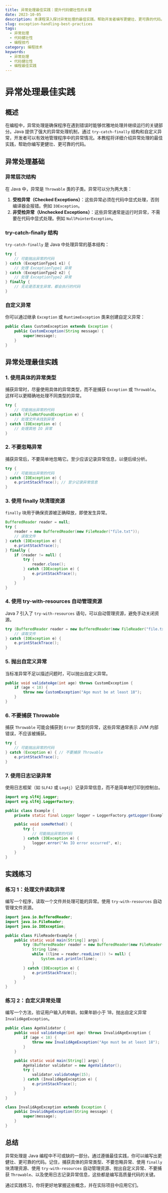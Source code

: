 ```yaml
---
title: 异常处理最佳实践：提升代码健壮性的关键
date: 2023-10-05
description: 本课程深入探讨异常处理的最佳实践，帮助开发者编写更健壮、更可靠的代码。学习如何有效地捕获、处理和记录异常，以及如何设计异常处理策略以提高系统的稳定性。
slug: exception-handling-best-practices
tags:
  - 异常处理
  - 代码健壮性
  - 编程技巧
category: 编程技术
keywords:
  - 异常处理
  - 代码健壮性
  - 编程最佳实践
---
```


# 异常处理最佳实践

## 概述

在编程中，异常处理是确保程序在遇到错误时能够优雅地处理并继续运行的关键部分。Java 提供了强大的异常处理机制，通过 `try-catch-finally` 结构和自定义异常，开发者可以有效地管理程序中的异常情况。本教程将详细介绍异常处理的最佳实践，帮助你编写更健壮、更可靠的代码。

## 异常处理基础

### 异常层次结构

在 Java 中，异常是 `Throwable` 类的子类。异常可以分为两大类：

1. **受检异常（Checked Exceptions）**：这些异常必须在代码中显式处理，否则编译器会报错。例如 `IOException`。
2. **非受检异常（Unchecked Exceptions）**：这些异常通常是运行时异常，不需要在代码中显式处理。例如 `NullPointerException`。

### try-catch-finally 结构

`try-catch-finally` 是 Java 中处理异常的基本结构：

```java
try {
    // 可能抛出异常的代码
} catch (ExceptionType1 e1) {
    // 处理 ExceptionType1 异常
} catch (ExceptionType2 e2) {
    // 处理 ExceptionType2 异常
} finally {
    // 无论是否发生异常，都会执行的代码
}
```

### 自定义异常

你可以通过继承 `Exception` 或 `RuntimeException` 类来创建自定义异常：

```java
public class CustomException extends Exception {
    public CustomException(String message) {
        super(message);
    }
}
```

## 异常处理最佳实践

### 1. 使用具体的异常类型

捕获异常时，尽量使用具体的异常类型，而不是捕获 `Exception` 或 `Throwable`。这样可以更精确地处理不同类型的异常。

```java
try {
    // 可能抛出异常的代码
} catch (FileNotFoundException e) {
    // 处理文件未找到异常
} catch (IOException e) {
    // 处理其他 IO 异常
}
```

### 2. 不要忽略异常

捕获异常后，不要简单地忽略它。至少应该记录异常信息，以便后续分析。

```java
try {
    // 可能抛出异常的代码
} catch (IOException e) {
    e.printStackTrace(); // 至少记录异常信息
}
```

### 3. 使用 finally 块清理资源

`finally` 块用于确保资源被正确释放，即使发生异常。

```java
BufferedReader reader = null;
try {
    reader = new BufferedReader(new FileReader("file.txt"));
    // 读取文件
} catch (IOException e) {
    e.printStackTrace();
} finally {
    if (reader != null) {
        try {
            reader.close();
        } catch (IOException e) {
            e.printStackTrace();
        }
    }
}
```

### 4. 使用 try-with-resources 自动管理资源

Java 7 引入了 `try-with-resources` 语句，可以自动管理资源，避免手动关闭资源。

```java
try (BufferedReader reader = new BufferedReader(new FileReader("file.txt"))) {
    // 读取文件
} catch (IOException e) {
    e.printStackTrace();
}
```

### 5. 抛出自定义异常

当标准异常不足以描述问题时，可以抛出自定义异常。

```java
public void validateAge(int age) throws CustomException {
    if (age < 18) {
        throw new CustomException("Age must be at least 18");
    }
}
```

### 6. 不要捕获 Throwable

捕获 `Throwable` 可能会捕获到 `Error` 类型的异常，这些异常通常表示 JVM 内部错误，不应该被捕获。

```java
try {
    // 可能抛出异常的代码
} catch (Exception e) { // 不要捕获 Throwable
    e.printStackTrace();
}
```

### 7. 使用日志记录异常

使用日志框架（如 `SLF4J` 或 `Log4j`）记录异常信息，而不是简单地打印到控制台。

```java
import org.slf4j.Logger;
import org.slf4j.LoggerFactory;

public class Example {
    private static final Logger logger = LoggerFactory.getLogger(Example.class);

    public void someMethod() {
        try {
            // 可能抛出异常的代码
        } catch (IOException e) {
            logger.error("An IO error occurred", e);
        }
    }
}
```

## 实践练习

### 练习 1：处理文件读取异常

编写一个程序，读取一个文件并处理可能的异常。使用 `try-with-resources` 自动管理文件资源。

```java
import java.io.BufferedReader;
import java.io.FileReader;
import java.io.IOException;

public class FileReaderExample {
    public static void main(String[] args) {
        try (BufferedReader reader = new BufferedReader(new FileReader("file.txt"))) {
            String line;
            while ((line = reader.readLine()) != null) {
                System.out.println(line);
            }
        } catch (IOException e) {
            e.printStackTrace();
        }
    }
}
```

### 练习 2：自定义异常处理

编写一个方法，验证用户输入的年龄。如果年龄小于 18，抛出自定义异常 `InvalidAgeException`。

```java
public class AgeValidator {
    public void validateAge(int age) throws InvalidAgeException {
        if (age < 18) {
            throw new InvalidAgeException("Age must be at least 18");
        }
    }

    public static void main(String[] args) {
        AgeValidator validator = new AgeValidator();
        try {
            validator.validateAge(15);
        } catch (InvalidAgeException e) {
            e.printStackTrace();
        }
    }
}

class InvalidAgeException extends Exception {
    public InvalidAgeException(String message) {
        super(message);
    }
}
```

## 总结

异常处理是 Java 编程中不可或缺的一部分。通过遵循最佳实践，你可以编写出更健壮、更可靠的代码。记住，捕获具体的异常类型、不要忽略异常、使用 `finally` 块清理资源、使用 `try-with-resources` 自动管理资源、抛出自定义异常、不要捕获 `Throwable`、以及使用日志记录异常信息，这些都是编写高质量代码的关键。

通过实践练习，你将更好地掌握这些概念，并在实际项目中应用它们。